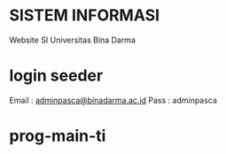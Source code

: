 # SISTEM INFORMASI
Website SI Universitas Bina Darma

# login seeder
Email : adminpasca@binadarma.ac.id
Pass : adminpasca
# prog-main-ti
